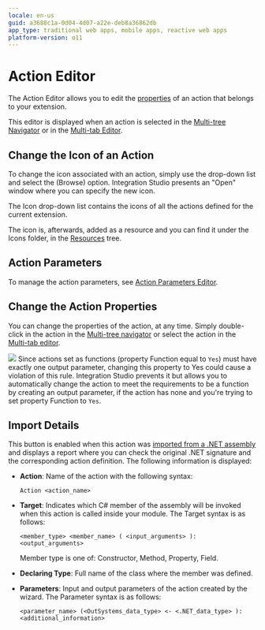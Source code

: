 ```yaml
---
locale: en-us
guid: a3688c1a-0d04-4d07-a22e-deb8a36862db
app_type: traditional web apps, mobile apps, reactive web apps
platform-version: o11
---
```


# Action Editor

The Action Editor allows you to edit the [properties](<../element-property/action.md>) of an action that belongs to your extension.

This editor is displayed when an action is selected in the [Multi-tree Navigator](<../multi-tree-navigator.md>) or in the [Multi-tab Editor](<../multi-tab-editors.md>).

## Change the Icon of an Action

To change the icon associated with an action, simply use the drop-down list and select the (Browse) option. Integration Studio presents an "Open" window where you can specify the new icon.

The Icon drop-down list contains the icons of all the actions defined for the current extension.

The icon is, afterwards, added as a resource and you can find it under the Icons folder, in the [Resources](<../resources-tree.md>) tree.

## Action Parameters

To manage the action parameters, see [Action Parameters Editor](<action-parameters.md>).

## Change the Action Properties

You can change the properties of the action, at any time. Simply double-click in the action in the [Multi-tree navigator](<../workspace.md>) or select the action in the [Multi-tab editor](<../workspace.md>).

![](images/warning.gif) Since actions set as functions (property Function equal to `Yes`) must have exactly one output parameter, changing this property to Yes could cause a violation of this rule. Integration Studio prevents it but allows you to automatically change the action to meet the requirements to be a function by creating an output parameter, if the action has none and you're trying to set property Function to `Yes`.

## Import Details

This button is enabled when this action was [imported from a .NET assembly](<../../../extensibility-and-integration/integration-studio/managing-extensions/net-assembly-import-action.md>) and displays a report where you can check the original .NET signature and the corresponding action definition. The following information is displayed:

* **Action**: Name of the action with the following syntax:

    `Action <action_name>`

* **Target**: Indicates which C# member of the assembly will be invoked when this action is called inside your module. The Target syntax is as follows:

    `<member_type> <member_name> ( <input_arguments> ): <output_arguments>`

    Member type is one of: Constructor, Method, Property, Field.

* **Declaring Type**: Full name of the class where the member was defined.

* **Parameters**: Input and output parameters of the action created by the wizard. The Parameter syntax is as follows:

    `<parameter_name> (<OutSystems_data_type> <- <.NET_data_type> ): <additional_information>`
